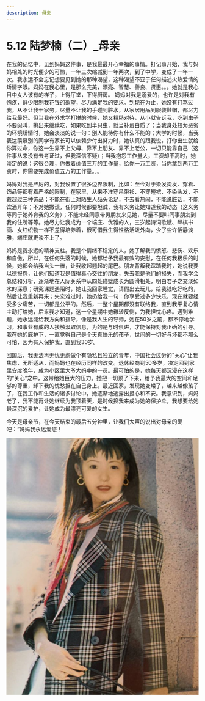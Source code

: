 ```yaml
---
description: 母亲
---
```


# 5.12 陆梦楠（二）\_母亲

在我的记忆中，见到妈妈这件事，是我最最开心幸福的事情。打记事开始，我与妈妈相处的时光便少的可怜，一年三次缩减到一年两次，到了中学，变成了一年一次。我永远不会忘记想要见到她的那种渴望，这种渴望不亚于任何描述火热爱情的矫情字眼。妈妈在我心里，是那么完美，漂亮、智慧、善良、贤惠。。。她就是我心目中女人该有的样子，上得厅堂，下得厨房。 妈妈对我是溺爱的，也许是对我有愧疚，鲜少限制我花钱的欲望，尽力满足我的要求。到现在为止，她没有打骂过我，从不让我干家务，尽量不让我的手碰到脏水，从家居用品到服装鞋帽，都尽力给我最好。但当我在外求学打拼的时候，她又粗糙对待，从小就告诉我，吃到虫子不要尖叫，挑出来继续吃，如果吃到半只虫，就当补蛋白质了；当我身处较为恶劣的环境矫情时，她会淡淡的说一句：别人能待你有什么不能的；大学的时候，当我表达羡慕别的同学有家长可以依赖少付出努力时，她认真的跟我说，打你出生就给你算过命，你这一生靠不上父母、靠不上朋友、靠不上老公，一切只能靠自己（这件事从来没有去考证过，但我深信不疑）；当我抱怨工作量大，工资却不高时，她淡定的说：这很合理，你做着价值三万的工作量，给你一万工资，当你拿到两万工资时，你需要完成价值五万的工作量。。。  
  
妈妈对我是严厉的，对我设置了很多边界限制，比如：至今对于染发烫发、穿着、饰品等都有着严格的限制，在家里，从来不准穿吊带衫、不穿短裙、不染头发，不戴超过三种饰品；不能在街上对陌生人品头论足，不去看热闹，不能说脏话，不能饮酒开车；不对她撒谎，任何时候都要坦诚，我有义务让她知道我的动态（这义务等同于她养育我的义务）；不能未经同意带男朋友来见她，尽量不要叫同事朋友到我的住所等等。她尽力让我成为一个端庄、优雅的人，三岁起诗词歌赋、琴棋书画、女红织物一样不差得培养着，很可惜我生得性格活泼外向，少了些许恬静淡雅，端庄就更谈不上了。  
  
妈妈是我永远的精神支柱。我是个情绪不稳定的人，她了解我的愤怒、悲伤、欢乐和自傲，所以，在任何失落的时候，她都给予我最有效的安慰，在任何我极乐的时候，她都会给我当头一棒，让我收起翘起的尾巴。朋友背叛我踩踏我时，她说我要以德报怨，让他们知道我是值得真心交往的朋友，失去我是他们的损失，而我学会总结和分析，逐渐地在人际关系中从四处碰壁成长为圆滑相处，明白君子之交淡如水的深意；研究课题遇阻时，她让我回家睡觉，请假出去玩儿，给我钱吃好吃的，然后让我重新再来；失恋难过时，她扔给我一句：你享受过多少快乐，现在就要经受多少痛苦，一切都是公平的。然后，一整个星期都没有联络我，直到我平复心情主动打给她，后来我才知道，这一个星期中她辗转反侧，为我担忧心疼。遇到难题，她永远能给我方向和指导，像是我人生的导师，她在50岁之前，都不停地学习，和事业有成的人接触汲取信息，为的是与时俱进，才能保持对我正确的引导。我在她的庇护下，一直觉得自己是个天真快乐的孩子，世间的一切好与坏都不那么可怕，因为有人保护我，直到我30岁。  
  
回国后，我无法再无忧无虑做个有隐私且独立的青年，中国社会过分的“关心”让我焦虑，无所适从，而妈妈也在经历同样的改变。退休经商到50多岁，决定回到家里安度晚年，成为小区里大爷大妈中的一员。最可怕的是，她每天都沉浸在这样的“关心”之中，这带给她巨大的压力。她把一切顶了下来，给予我最大的空间和足够的尊重，卸下我的忧愁担在自己身上。最近回家，发现她变矮了，越来越像孩子了，在我工作和生活的诸多讨论中，她逐渐地透露出担心和不安。我意识到，妈妈老了，我不能再让她继续为我顶着天，是时候换我来成为她的保护伞，我想要给她最深沉的爱护，让她成为最漂亮可爱的女生。

今天是母亲节，在今天结束的最后五分钟里，让我们大声的说出对母亲的爱吧：“妈妈我永远爱您！  
  


![&#x6BCD;&#x4EB2;&#x7167;&#x7247;](../.gitbook/assets/image.png)





